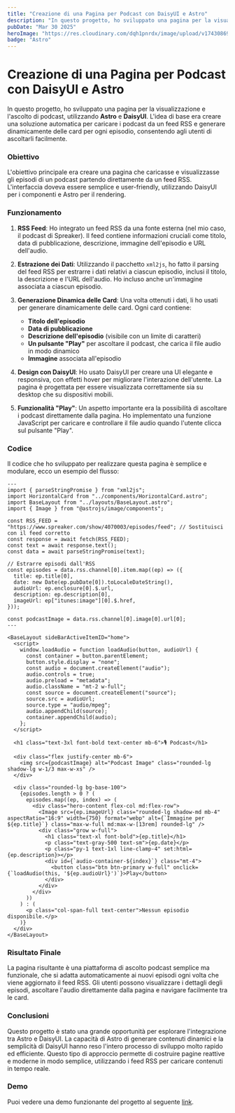 ```yaml
---
title: "Creazione di una Pagina per Podcast con DaisyUI e Astro"
description: "In questo progetto, ho sviluppato una pagina per la visualizzazione e l'ascolto di podcast, utilizzando **Astro** e **DaisyUI**. L'idea di base era creare una soluzione automatica per caricare i podcast da un feed RSS e generare dinamicamente delle card per ogni episodio, consentendo agli utenti di ascoltarli facilmente."
pubDate: "Mar 30 2025"
heroImage: "https://res.cloudinary.com/dqh1pnrdx/image/upload/v1743086977/Cv/casaos_zizfz6.png"
badge: "Astro"
---
```

# Creazione di una Pagina per Podcast con DaisyUI e Astro

In questo progetto, ho sviluppato una pagina per la visualizzazione e l'ascolto di podcast, utilizzando **Astro** e **DaisyUI**. L'idea di base era creare una soluzione automatica per caricare i podcast da un feed RSS e generare dinamicamente delle card per ogni episodio, consentendo agli utenti di ascoltarli facilmente.

### Obiettivo

L'obiettivo principale era creare una pagina che caricasse e visualizzasse gli episodi di un podcast partendo direttamente da un feed RSS. L'interfaccia doveva essere semplice e user-friendly, utilizzando DaisyUI per i componenti e Astro per il rendering.

### Funzionamento

1. **RSS Feed**: Ho integrato un feed RSS da una fonte esterna (nel mio caso, il podcast di Spreaker). Il feed contiene informazioni cruciali come titolo, data di pubblicazione, descrizione, immagine dell'episodio e URL dell'audio.

2. **Estrazione dei Dati**: Utilizzando il pacchetto `xml2js`, ho fatto il parsing del feed RSS per estrarre i dati relativi a ciascun episodio, inclusi il titolo, la descrizione e l'URL dell'audio. Ho incluso anche un'immagine associata a ciascun episodio.

3. **Generazione Dinamica delle Card**: Una volta ottenuti i dati, li ho usati per generare dinamicamente delle card. Ogni card contiene:
   - **Titolo dell'episodio**
   - **Data di pubblicazione**
   - **Descrizione dell'episodio** (visibile con un limite di caratteri)
   - **Un pulsante "Play"** per ascoltare il podcast, che carica il file audio in modo dinamico
   - **Immagine** associata all'episodio

4. **Design con DaisyUI**: Ho usato DaisyUI per creare una UI elegante e responsiva, con effetti hover per migliorare l'interazione dell'utente. La pagina è progettata per essere visualizzata correttamente sia su desktop che su dispositivi mobili.

5. **Funzionalità "Play"**: Un aspetto importante era la possibilità di ascoltare i podcast direttamente dalla pagina. Ho implementato una funzione JavaScript per caricare e controllare il file audio quando l'utente clicca sul pulsante "Play".

### Codice

Il codice che ho sviluppato per realizzare questa pagina è semplice e modulare, ecco un esempio del flusso:

```astro
---
import { parseStringPromise } from "xml2js";
import HorizontalCard from "../components/HorizontalCard.astro";
import BaseLayout from "../layouts/BaseLayout.astro";
import { Image } from "@astrojs/image/components";

const RSS_FEED = "https://www.spreaker.com/show/4070003/episodes/feed"; // Sostituisci con il feed corretto
const response = await fetch(RSS_FEED);
const text = await response.text();
const data = await parseStringPromise(text);

// Estrarre episodi dall'RSS
const episodes = data.rss.channel[0].item.map((ep) => ({
  title: ep.title[0],
  date: new Date(ep.pubDate[0]).toLocaleDateString(),
  audioUrl: ep.enclosure[0].$.url,
  description: ep.description[0],
  imageUrl: ep["itunes:image"][0].$.href,
}));

const podcastImage = data.rss.channel[0].image[0].url[0];
---

<BaseLayout sideBarActiveItemID="home">
  <script>
    window.loadAudio = function loadAudio(button, audioUrl) {
      const container = button.parentElement;
      button.style.display = "none";
      const audio = document.createElement("audio");
      audio.controls = true;
      audio.preload = "metadata";
      audio.className = "mt-2 w-full";
      const source = document.createElement("source");
      source.src = audioUrl;
      source.type = "audio/mpeg";
      audio.appendChild(source);
      container.appendChild(audio);
    };
  </script>

  <h1 class="text-3xl font-bold text-center mb-6">🎙 Podcast</h1>

  <div class="flex justify-center mb-6">
    <img src={podcastImage} alt="Podcast Image" class="rounded-lg shadow-lg w-1/3 max-w-xs" />
  </div>

  <div class="rounded-lg bg-base-100">
    {episodes.length > 0 ? (
      episodes.map((ep, index) => (
        <div class="hero-content flex-col md:flex-row">
          <Image src={ep.imageUrl} class="rounded-lg shadow-md mb-4" aspectRatio="16:9" width={750} format="webp" alt={`Immagine per ${ep.title}`} class="max-w-full md:max-w-[13rem] rounded-lg" />
          <div class="grow w-full">
            <h1 class="text-xl font-bold">{ep.title}</h1>
            <p class="text-gray-500 text-sm">{ep.date}</p>
            <p class="py-1 text-1xl line-clamp-4" set:html={ep.description}></p>
            <div id={`audio-container-${index}`} class="mt-4">
              <button class="btn btn-primary w-full" onclick={`loadAudio(this, '${ep.audioUrl}')`}>Play</button>
            </div>
          </div>
        </div>
      ))
    ) : (
      <p class="col-span-full text-center">Nessun episodio disponibile.</p>
    )}
  </div>
</BaseLayout>
```

### Risultato Finale

La pagina risultante è una piattaforma di ascolto podcast semplice ma funzionale, che si adatta automaticamente ai nuovi episodi ogni volta che viene aggiornato il feed RSS. Gli utenti possono visualizzare i dettagli degli episodi, ascoltare l'audio direttamente dalla pagina e navigare facilmente tra le card.

### Conclusioni

Questo progetto è stato una grande opportunità per esplorare l'integrazione tra Astro e DaisyUI. La capacità di Astro di generare contenuti dinamici e la semplicità di DaisyUI hanno reso l'intero processo di sviluppo molto rapido ed efficiente. Questo tipo di approccio permette di costruire pagine reattive e moderne in modo semplice, utilizzando i feed RSS per caricare contenuti in tempo reale.

### Demo

Puoi vedere una demo funzionante del progetto al seguente [link](https://vincenzomancinelli.it/podcast).

